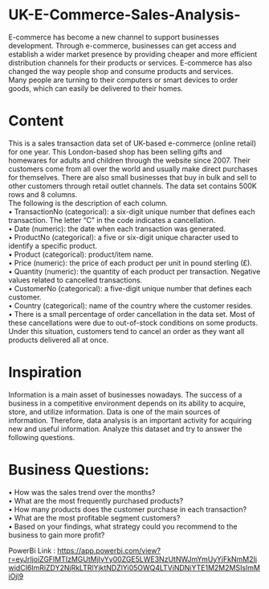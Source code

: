 # UK-E-Commerce-Sales-Analysis-
E-commerce has become a new channel to support businesses development. Through e-commerce,
businesses can get access and establish a wider market presence by providing cheaper and more efficient
distribution channels for their products or services. E-commerce has also changed the way people shop
and consume products and services.<br/>
Many people are turning to their computers or smart devices to order
goods, which can easily be delivered to their homes.

# Content
This is a sales transaction data set of UK-based e-commerce (online retail) for one year. This London-based
shop has been selling gifts and homewares for adults and children through the website since 2007. Their
customers come from all over the world and usually make direct purchases for themselves. There are also
small businesses that buy in bulk and sell to other customers through retail outlet channels.
The data set contains 500K rows and 8 columns. 
<br/>
The following is the description of each column.
<br/>
• TransactionNo (categorical): a six-digit unique number that defines each transaction. The letter
“C” in the code indicates a cancellation.<br/>
• Date (numeric): the date when each transaction was generated.<br/>
• ProductNo (categorical): a five or six-digit unique character used to identify a specific product.<br/>
• Product (categorical): product/item name.<br/>
• Price (numeric): the price of each product per unit in pound sterling (£).<br/>
• Quantity (numeric): the quantity of each product per transaction. Negative values related to
cancelled transactions.<br/>
• CustomerNo (categorical): a five-digit unique number that defines each customer.<br/>
• Country (categorical): name of the country where the customer resides.<br/>
• There is a small percentage of order cancellation in the data set. Most of these cancellations were
due to out-of-stock conditions on some products. Under this situation, customers tend to cancel
an order as they want all products delivered all at once.

# Inspiration
Information is a main asset of businesses nowadays. The success of a business in a competitive
environment depends on its ability to acquire, store, and utilize information. Data is one of the main
sources of information. Therefore, data analysis is an important activity for acquiring new and useful
information. Analyze this dataset and try to answer the following questions.

# Business Questions:

• How was the sales trend over the months?<br/>
• What are the most frequently purchased products?<br/>
• How many products does the customer purchase in each transaction?<br/>
• What are the most profitable segment customers?<br/>
• Based on your findings, what strategy could you recommend to the business to gain more profit?<br/>

PowerBi Link : https://app.powerbi.com/view?r=eyJrIjoiZGFlMTIzMGUtMjIyYy00ZGE5LWE3NzUtNWJmYmUyYjFkNmM2IiwidCI6ImRiZDY2NjRkLTRlYjktNDZlYi05OWQ4LTVjNDNiYTE1M2M2MSIsImMiOjl9

